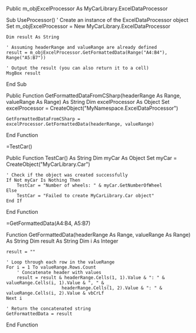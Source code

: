 Public m_objExcelProcessor As MyCarLibrary.ExcelDataProcessor

Sub UseProcessor()
    ' Create an instance of the ExcelDataProcessor object
    Set m_objExcelProcessor = New MyCarLibrary.ExcelDataProcessor
    
    Dim result As String

    ' Assuming headerRange and valueRange are already defined
    result = m_objExcelProcessor.GetFormattedData(Range("A4:B4"), Range("A5:B7"))

    ' Output the result (you can also return it to a cell)
    MsgBox result
End Sub





Public Function GetFormattedDataFromCSharp(headerRange As Range, valueRange As Range) As String
    Dim excelProcessor As Object
    Set excelProcessor = CreateObject("MyNamespace.ExcelDataProcessor")
    
    GetFormattedDataFromCSharp = excelProcessor.GetFormattedData(headerRange, valueRange)
End Function




=TestCar()


Public Function TestCar() As String
    Dim myCar As Object
    Set myCar = CreateObject("MyCarLibrary.Car")

    ' Check if the object was created successfully
    If Not myCar Is Nothing Then
        TestCar = "Number of wheels: " & myCar.GetNumberOfWheel
    Else
        TestCar = "Failed to create MyCarLibrary.Car object"
    End If
End Function




=GetFormattedData(A4:B4, A5:B7)



Function GetFormattedData(headerRange As Range, valueRange As Range) As String
    Dim result As String
    Dim i As Integer
    
    result = ""
    
    ' Loop through each row in the valueRange
    For i = 1 To valueRange.Rows.Count
        ' Concatenate header with values
        result = result & headerRange.Cells(1, 1).Value & ": " & valueRange.Cells(i, 1).Value & ", " & _
                         headerRange.Cells(1, 2).Value & ": " & valueRange.Cells(i, 2).Value & vbCrLf
    Next i
    
    ' Return the concatenated string
    GetFormattedData = result
End Function
